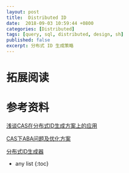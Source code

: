 ```yaml
---
layout: post
title:  Distributed ID
date:  2018-09-03 10:59:44 +0800
categories: [Distributed]
tags: [query, sql, distributed, design, sh]
published: false
excerpt: 分布式 ID 生成策略
---
```


# 

# 拓展阅读

# 参考资料

[浅谈CAS在分布式ID生成方案上的应用](https://mp.weixin.qq.com/s/QtjpUpl2FF0DKPPHh6HDGg)

[CAS下ABA问题及优化方案](https://mp.weixin.qq.com/s/xMoQk99N2gyz7ftBfcTLGQ)

[分布式ID生成器](https://mp.weixin.qq.com/s/AHRCYOjnXAgcy2j6vziukQ)



* any list
{:toc}